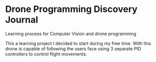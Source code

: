# Drone Programming Discovery Journal
 Learning process for Computer Vision and drone programming

This a learning project I decided to start during my free time.  With this drone is capable of following the users face using 3 separate PID controllers to control flight movements.
